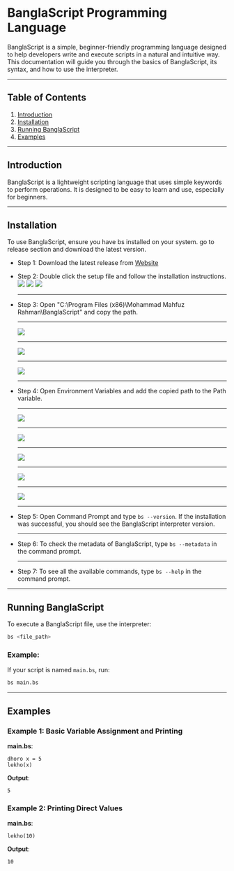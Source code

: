 # BanglaScript Programming Language

BanglaScript is a simple, beginner-friendly programming language designed to help developers write and execute scripts in a natural and intuitive way. This documentation will guide you through the basics of BanglaScript, its syntax, and how to use the interpreter.

---

## Table of Contents
1. [Introduction](#introduction)
2. [Installation](#installation)
3. [Running BanglaScript](#running-banglascript)
4. [Examples](#examples)


---

## Introduction
BanglaScript is a lightweight scripting language that uses simple keywords to perform operations. It is designed to be easy to learn and use, especially for beginners.

---

## Installation
To use BanglaScript, ensure you have bs installed on your system. go to release section and download the latest version.


* Step 1: Download the latest release from <a href="https://bangla-script.vercel.app/" target="_blank">Website</a>


* Step 2: Double click the setup file and follow the installation instructions.
![](docs/1.png)
![](docs/2.png)
![](docs/3.png) <hr>
* Step 3: Open "C:\Program Files (x86)\Mohammad Mahfuz Rahman\BanglaScript" and copy the path. <hr>
![](docs/4.png) <hr>
![](docs/5.png) <hr>
![](docs/6.png) <hr>
* Step 4: Open Environment Variables and add the copied path to the Path variable. <hr>
![](docs/7.png) <hr>
![](docs/8.png) <hr>
![](docs/9.png) <hr>
![](docs/10.png) <hr>
![](docs/11.png) <hr>
* Step 5: Open Command Prompt and type `bs --version`. If the installation was successful, you should see the BanglaScript interpreter version. <hr>

* Step 6: To check the metadata of BanglaScript, type `bs --metadata` in the command prompt. <hr>

* Step 7: To see all the available commands, type `bs --help` in the command prompt.


---


## Running BanglaScript
To execute a BanglaScript file, use the interpreter:

```bash
bs <file_path>
```

### Example:
If your script is named `main.bs`, run:
```bash
bs main.bs
```

---

## Examples
### Example 1: Basic Variable Assignment and Printing
**main.bs**:
```
dhoro x = 5
lekho(x)
```
**Output**:
```
5
```

### Example 2: Printing Direct Values
**main.bs**:
```
lekho(10)
```
**Output**:
```
10
```
